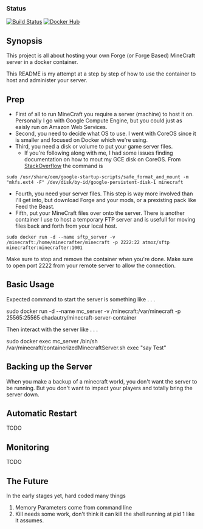 ### Status
[![Build Status](https://travis-ci.org/chad-autry/minecraft-server-container.svg?branch=master)](https://travis-ci.org/chad-autry/minecraft-server-container)
[![Docker Hub](https://img.shields.io/badge/docker-ready-blue.svg)](https://registry.hub.docker.com/u/chadautry/minecraft-server-container/)

## Synopsis

This project is all about hosting your own Forge (or Forge Based) MineCraft server in a docker container. 

This README is my attempt at a step by step of how to use the container to host and administer your server.

## Prep
* First of all to run MineCraft you require a server (machine) to host it on. Personally I go with Google Compute Engine, but you could just as eaisly run on Amazon Web Services.
* Second, you need to decide what OS to use. I went with CoreOS since it is smaller and focused on Docker which we're using.
* Third, you need a disk or volume to put your game server files. 
  * If you're following along with me, I had some issues finding documentation on how to mout my GCE disk on CoreOS. From [StackOverflow](http://stackoverflow.com/questions/23376755/cannot-format-and-mount-disk-on-gce-instance) the command is 
```shell
sudo /usr/share/oem/google-startup-scripts/safe_format_and_mount -m "mkfs.ext4 -F" /dev/disk/by-id/google-persistent-disk-1 minecraft
```
* Fourth, you need your server files. This step is way more involved than I'll get into, but download Forge and your mods, or a prexisting pack like Feed the Beast.
* Fifth, put your MineCraft files over onto the server. There is another container I use to host a temporary FTP server and is usefull for moving files back and forth from your local host. 
```shel
sudo docker run -d --name sftp_server -v /minecraft:/home/minecrafter/minecraft -p 2222:22 atmoz/sftp minecrafter:minecrafter:1001
```
Make sure to stop and remove the container when you're done. Make sure to open port 2222 from your remote server to allow the connection.

## Basic Usage
Expected command to start the server is something like . . .

sudo docker run -d --name mc_server -v /minecraft:/var/minecraft -p 25565:25565 chadautry/minecraft-server-container

Then interact with the server like . . .

sudo docker exec mc_server /bin/sh /var/minecraft/containerizedMinecraftServer.sh exec "say Test"

## Backing up the Server
When you make a backup of a minecraft world, you don't want the server to be running. But you don't want to impact your players and totally bring the server down.

## Automatic Restart
TODO

## Monitoring 
TODO

## The Future
In the early stages yet, hard coded many things

1. Memory Parameters come from command line
2. Kill needs some work, don't think it can kill the shell running at pid 1 like it assumes.

